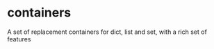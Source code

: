 containers
==========

A set of replacement containers for dict, list and set, with a rich set of features
